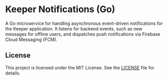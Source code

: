 # Keeper Notifications (Go)

A Go microservice for handling asynchronous event-driven notifications for the Keeper application. It listens for backend events, such as new messages for offline users, and dispatches push notifications via Firebase Cloud Messaging (FCM).

## License

This project is licensed under the MIT License. See the [LICENSE](LICENSE) file for details.
